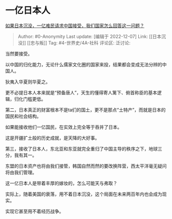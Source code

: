 # 一亿日本人
[如果日本沉没，一亿难民请求中国接受，我们国家怎么回答这一问题？](https://www.zhihu.com/question/540193924/answer/2791238227)

> Author: #0-Anonymity
> Last update: [编辑于 2022-12-07]
> Link: [[日本沉没]] [[忠与叛]]
> Tag: #4-世界史/4A-社科
> 评论区:
> 泛讨论:

当然要接受。

以中国的归化能力，无论什么儒家文化圈的国家来投，结果都会变成无法分辨的中国人。

狄夷入华夏则华夏之。

更不必提日本人本来就是“预备唐人”，天生的懂得寄人篱下、俯首称臣的基本逻辑，归化门槛更低。

第二，日本真正的财富根本不是ta们的国土，更不是那点“土特产”，而就是日本的国民和社会结构。

如果能接收他们一亿国民，在实效上完全等于吞并了日本。

这是开疆扩土般的历史成就，是天降的大好事。

第三，接收了日本人，东北亚和东亚就完全重归了中国主导的秩序之下，地球三分，我有其一。

东盟的日本资产也将由我们接管，韩国自然而然的要改换阵营，西太平洋毫无疑问将由我们管理。

这一亿日本人是带着丰厚的嫁妆的，怎么可能天与弗取？

实际上，随着美国的衰落，用不着日本沉没，这个局面在未来两百年内也会成为现实。

实现它甚至用不着经历战争。
